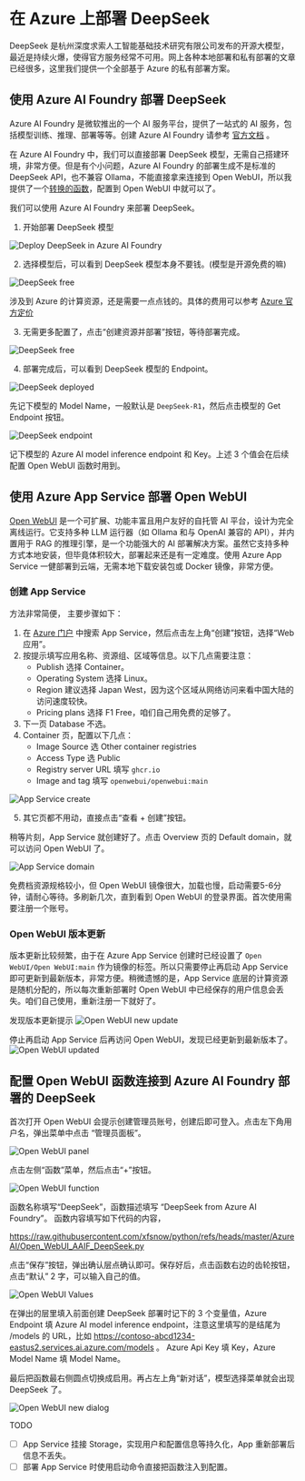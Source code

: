 # 在 Azure 上部署 DeepSeek

DeepSeek 是杭州深度求索人工智能基础技术研究有限公司发布的开源大模型，最近是持续火爆，使得官方服务经常不可用。网上各种本地部署和私有部署的文章已经很多，这里我们提供一个全部基于 Azure 的私有部署方案。


## 使用 Azure AI Foundry 部署 DeepSeek
Azure AI Foundry 是微软推出的一个 AI 服务平台，提供了一站式的 AI 服务，包括模型训练、推理、部署等等。创建 Azure AI Foundry 请参考 [官方文档](https://learn.microsoft.com/azure/ai-studio/how-to/create-projects) 。

在 Azure AI Foundry 中，我们可以直接部署 DeepSeek 模型，无需自己搭建环境，非常方便。但是有个小问题，Azure AI Foundry 的部署生成不是标准的 DeepSeek API，也不兼容 Ollama，不能直接拿来连接到 Open WebUI，所以我提供了一个[转换的函数](#配置-open-webui-函数连接到-azure-ai-foundry-部署的-deepseek)，配置到 Open WebUI 中就可以了。

我们可以使用 Azure AI Foundry 来部署 DeepSeek。

1. 开始部署 DeepSeek 模型

![Deploy DeepSeek in Azure AI Foundry](img/ds_deploy.png)

2. 选择模型后，可以看到 DeepSeek 模型本身不要钱。(模型是开源免费的嘛)

![DeepSeek free](img/ds_price.png)

涉及到 Azure 的计算资源，还是需要一点点钱的。具体的费用可以参考 [Azure 官方定价](https://azure.microsoft.com/zh-cn/pricing/details/machine-learning/)

3. 无需更多配置了，点击“创建资源并部署”按钮，等待部署完成。

![DeepSeek free](img/ds_deploy_create.png)

4. 部署完成后，可以看到 DeepSeek 模型的 Endpoint。

![DeepSeek deployed](img/ds_deployed.png)

先记下模型的 Model Name，一般默认是 `DeepSeek-R1`，然后点击模型的 Get Endpoint 按钮。

![DeepSeek endpoint](img/ds_endpoint.png)

记下模型的 Azure AI model inference endpoint 和 Key。上述 3 个值会在后续配置 Open WebUI 函数时用到。

## 使用 Azure App Service 部署 Open WebUI

[Open WebUI](https://www.openwebui.com/) 是一个可扩展、功能丰富且用户友好的自托管 AI 平台，设计为完全离线运行。它支持多种 LLM 运行器（如 Ollama 和与 OpenAI 兼容的 API），并内置用于 RAG 的推理引擎，是一个功能强大的 AI 部署解决方案。虽然它支持多种方式本地安装，但毕竟体积较大，部署起来还是有一定难度。使用 Azure App Service 一健部署到云端，无需本地下载安装包或 Docker 镜像，非常方便。

### 创建 App Service

方法非常简便， 主要步骤如下：
1. 在 [Azure 门户](https://portal.azure.com/) 中搜索 App Service，然后点击左上角“创建”按钮，选择“Web 应用”。
2. 按提示填写应用名称、资源组、区域等信息。以下几点需要注意：
   - Publish 选择 Container。
   - Operating System 选择 Linux。
   - Region 建议选择 Japan West，因为这个区域从网络访问来看中国大陆的访问速度较快。
   - Pricing plans 选择 F1 Free，咱们自己用免费的足够了。
3. 下一页 Database 不选。
4. Container 页，配置以下几点：
   - Image Source 选 Other container registries
   - Access Type 选 Public
   - Registry server URL 填写 `ghcr.io`
   - Image and tag 填写 `openwebui/openwebui:main`

![App Service create](img/ds_as_create.png)

5. 其它页都不用动，直接点击“查看 + 创建”按钮。

稍等片刻，App Service 就创建好了。点击 Overview 页的 Default domain，就可以访问 Open WebUI 了。

![App Service domain](img/ds_as_domain.png)

免费档资源规格较小，但 Open WebUI 镜像很大，加载也慢，启动需要5-6分钟，请耐心等待。多刷新几次，直到看到 Open WebUI 的登录界面。首次使用需要注册一个账号。

### Open WebUI 版本更新

版本更新比较频繁，由于在 Azure App Service 创建时已经设置了 `Open WebUI/Open WebUI:main` 作为镜像的标签。所以只需要停止再启动 App Service 即可更新到最新版本，非常方便。稍微遗憾的是，App Service 底层的计算资源是随机分配的，所以每次重新部署时 Open WebUI 中已经保存的用户信息会丢失。咱们自己使用，重新注册一下就好了。

发现版本更新提示
![Open WebUI new update](img/ds_ow_update.png)

停止再启动 App Service 后再访问 Open WebUI，发现已经更新到最新版本了。
![Open WebUI updated](img/ds_ow_updated.png)

## 配置 Open WebUI 函数连接到 Azure AI Foundry 部署的 DeepSeek

首次打开 Open WebUI 会提示创建管理员账号，创建后即可登入。点击左下角用户名，弹出菜单中点击 “管理员面板”。

![Open WebUI panel](img/ds_ow_panel.png)

点击左侧“函数”菜单，然后点击“+”按钮。

![Open WebUI function](img/ds_ow_func.png)

函数名称填写“DeepSeek”，函数描述填写 “DeepSeek from Azure AI Foundry”。
函数内容填写如下代码的内容，

https://raw.githubusercontent.com/xfsnow/python/refs/heads/master/AzureAI/Open_WebUI_AAIF_DeepSeek.py

点击“保存”按钮，弹出确认层点确认即可。保存好后，点击函数右边的齿轮按钮，点击“默认” 2 字，可以输入自己的值。

![Open WebUI Values](img/ds_ow_env.png)

在弹出的层里填入前面创建 DeepSeek 部署时记下的 3 个变量值，Azure Endpoint 填 Azure AI model inference endpoint，注意这里填写的是结尾为 /models 的 URL，比如 https://contoso-abcd1234-eastus2.services.ai.azure.com/models 。
Azure Api Key 填 Key，Azure Model Name 填 Model Name。

最后把函数最右侧圆点切换成启用。再占左上角“新对话”，模型选择菜单就会出现 DeepSeek 了。

![Open WebUI new dialog](img/ds_ow_dialog.png)


TODO
- [ ] App Service 挂接 Storage，实现用户和配置信息等持久化，App 重新部署后信息不丢失。
- [ ] 部署 App Service 时使用启动命令直接把函数注入到配置。